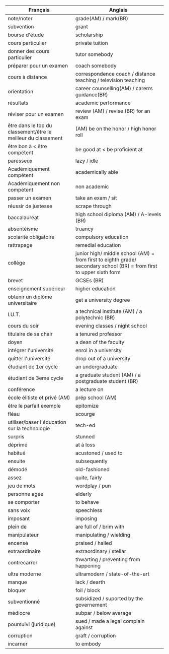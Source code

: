 | Français | Anglais |
| --- | --- |
|note/noter | grade(AM) / mark(BR)|
|subvention | grant|
|bourse d'étude | scholarship|
|cours particulier | private tuition|
|donner des cours particulier | tutor somebody|
|préparer pour un examen | coach somebody|
|cours à distance | correspondence coach / distance teaching / television teaching|
|orientation | career counselling(AM) / carerrs guidance(BR)|
|résultats | academic performance|
|réviser pour un examen | review (AM) / revise (BR) for an exam|
|être dans le top du classement/être le meilleur du classement | (AM) be on the honor / high honor roll|
|être bon à < être compétent | be good at < be proficient at|
|paresseux | lazy / idle|
|Académiquement compétent | academically able|
|Académiquement non compétent | non academic|
|passer un examen | take an exam / sit|
|réussir de justesse | scrape through|
|baccalauréat | high school diploma (AM) / A-levels (BR)|
|absentéisme | truancy|
|scolarité obligatoire | compulsory education|
|rattrapage | remedial education|
|collège | junior high/ middle school (AM) = from first to eighth grade/ secondary school (BR) = from first to upper sixth form|
|brevet | GCSEs (BR)|
|enseignement supérieur | higher education|
|obtenir un diplôme universitaire | get a university degree|
|I.U.T. | a technical institute (AM) / a polytechnic (BR)|
|cours du soir | evening classes / night school|
|titulaire de sa chair | a tenured professor|
|doyen | a dean of the faculty|
|intégrer l'université | enrol in a university|
|quitter l'université | drop out of a university|
|étudiant de 1er cycle | an undergraduate|
|étudiant de 3eme cycle | a graduate student (AM) / a postgraduate student (BR)|
|conférence | a lecture on|
|école élitiste et privé (AM) | prép school (AM)|
|être le parfait exemple | epitomize|
|fléau | scourge|
|utiliser/baser l'éducation sur la technologie | tech-ed|
|surpris | stunned|
|déprimé | at à loss|
|habitué | acustoned / used to|
|ensuite | subsequently|
|démodé | old-fashioned|
|assez | quite, fairly|
|jeu de mots | wordplay / pun|
|personne agée | elderly|
|se comporter | to behave|
|sans voix | speechless|
|imposant | imposing|
|plein de | are full of / brim with|
|manipulateur | manipulating / wielding|
|encensé | praised / hailed|
|extraordinaire | extraordinary / stellar|
|contrecarrer | thwarting / preventing from happening|
|ultra moderne | ultramodern / state-of-the-art|
|manque | lack / dearth|
|bloquer | foil / block|
|subventionné | subsidized / suported by the governement|
|médiocre | subpar / below average|
|poursuivi (juridique) | sued / made a legal complain against|
|corruption | graft / corruption|
|incarner | to embody|